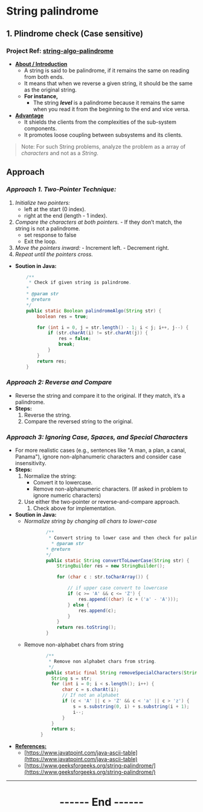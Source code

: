 # String palindrome
## 1. Plindrome check (Case sensitive)
### Project Ref: [string-algo-palindrome](https://github.com/SRVivek1/grokking-coding-rounds/tree/main/a1-ds-algo-java/string-algo/src/main/java/com/srvivek/dsalgo/app/palindrome)

- **<ins>About / Introduction</ins>**
  - A string is said to be palindrome, if it remains the same on reading from both ends. 
  - It means that when we reverse a given string, it should be the same as the original string. 
  - **For instance,**
    - The string ***level*** is a palindrome because it remains the same when you read it from the beginning to the end and vice versa.
- **<ins>Advantage</ins>**
  - It shields the clients from the complexities of the sub-system components.
  - It promotes loose coupling between subsystems and its clients.
> Note: For such String problems, analyze the problem as a array of *characters* and not as a *String*.

## Approach
### *Approach 1. Two-Pointer Technique:*
  1. *Initialize two pointers:*
     - left at the start (0 index).
     - right at the end (length - 1 index).
  2. *Compare the characters at both pointers.*
    - If they don’t match, the string is not a palindrome.
      - set response to false
      - Exit the loop.
  3. *Move the pointers inward:*
    - Increment left.
    - Decrement right.
  4. *Repeat until the pointers cross.*
  - **Soution in Java:**
    ```java
        /**
         * Check if given string is palindrome.
        *
        * @param str
        * @return
        */
        public static Boolean palindromeAlgo(String str) {
            boolean res = true;

            for (int i = 0, j = str.length() - 1; i < j; i++, j--) {
                if (str.charAt(i) != str.charAt(j)) {
                    res = false;
                    break;
                }
            }
            return res;
        }
    ```

### *Approach 2: Reverse and Compare*
 - Reverse the string and compare it to the original. If they match, it’s a palindrome.
 - **Steps:**
    1. Reverse the string.
    2. Compare the reversed string to the original.

### *Approach 3: Ignoring Case, Spaces, and Special Characters*
  - For more realistic cases (e.g., sentences like "A man, a plan, a canal, Panama"), ignore non-alphanumeric characters and consider case insensitivity.
  - **Steps:**
    1. Normalize the string:
          - Convert it to lowercase.
          - Remove non-alphanumeric characters. (If asked in problem to ignore numeric characters)
    2. Use either the two-pointer or reverse-and-compare approach.
       1. Check above for implementation.
  - **Soution in Java:**
    - *Normalize string by changing all chars to lower-case*
      ```java
              /**
               * Convert string to lower case and then check for palindrome.
                * @param str
              * @return
              */
              public static String convertToLowerCase(String str) {
                  StringBuilder res = new StringBuilder();

                  for (char c : str.toCharArray()) {

                      // if upper case convert to lowercase
                      if (c >= 'A' && c <= 'Z') {
                          res.append((char) (c + ('a' - 'A')));
                      } else {
                          res.append(c);
                      }
                  }
                  return res.toString();
              }
      ```
    - Remove non-alphabet chars from string
      ```java
              /**
               * Remove non alphabet chars from string.
               */
              public static final String removeSpecialCharacters(String str) {
                String s = str;
                for (int i = 0; i < s.length(); i++) {
                    char c = s.charAt(i);
                    // If not an alphabet
                    if (c < 'A' || c > 'Z' && c < 'a' || c > 'z') {
                        s = s.substring(0, i) + s.substring(i + 1);
                        i--;
                    }
                }
                return s;
            }
      ```
- **<ins>References:</ins>**
  - [https://www.javatpoint.com/java-ascii-table](https://www.javatpoint.com/java-ascii-table)
  - [https://www.geeksforgeeks.org/string-palindrome/](https://www.geeksforgeeks.org/string-palindrome/)

---


<center>
<h1> ------ End ------ </h1>
</center>
